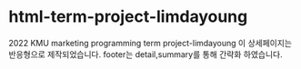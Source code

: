 # html-term-project-limdayoung
2022 KMU marketing programming term project-limdayoung
이 상세페이지는 반응형으로 제작되었습니다.
footer는 detail,summary를 통해 간략화 하였습니다.